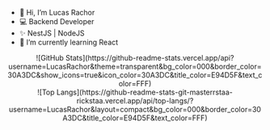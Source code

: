 - 👋 Hi, I’m Lucas Rachor
- 💻 Backend Developer
- ✨ NestJS | NodeJS
- 🌱 I’m currently learning React

<div width="100%" align="center" justify="center"> 
![GitHub Stats](https://github-readme-stats.vercel.app/api?username=LucasRachor&theme=transparent&bg_color=000&border_color=30A3DC&show_icons=true&icon_color=30A3DC&title_color=E94D5F&text_color=FFF)
<div/>
![Top Langs](https://github-readme-stats-git-masterrstaa-rickstaa.vercel.app/api/top-langs/?username=LucasRachor&layout=compact&bg_color=000&border_color=30A3DC&title_color=E94D5F&text_color=FFF)

